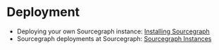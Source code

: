 # Deployment

- Deploying your own Sourcegraph instance: [Installing Sourcegraph](https://docs.sourcegraph.com/admin/install)
- Sourcegraph deployments at Sourcegraph: [Sourcegraph Instances](https://about.sourcegraph.com/handbook/engineering/deployments/instances)
